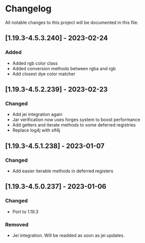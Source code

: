 # Changelog
All notable changes to this project will be documented in this file.

## [1.19.3-4.5.3.240] - 2023-02-24
### Added
 - Added rgb color class
 - Added conversion methods between rgba and rgb
 - Add closest dye color matcher

## [1.19.3-4.5.2.239] - 2023-02-23
### Changed
 - Add jei integration again
 - Jar verification now uses forges system to boost performance
 - Add getters and iterate methods to some deferred registries
 - Replace log4j with slf4j

## [1.19.3-4.5.1.238] - 2023-01-07
### Changed
 - Add easier iterable methods in deferred registers

## [1.19.3-4.5.0.237] - 2023-01-06
### Changed
 - Port to 1.19.3
 
### Removed
 - Jei integration. Will be readded as soon as jei updates.